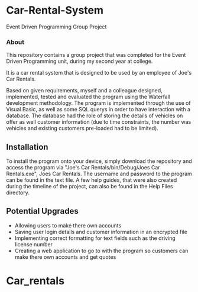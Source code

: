 # Car-Rental-System
Event Driven Programming Group Project

### About
This repository contains a group project that was completed for the Event Driven Programming unit, during my second year at college. 

It is a car rental system that is designed to be used by an employee of Joe's Car Rentals.

Based on given requirements, myself and a colleague designed, implemented, tested and evaluated the program using the Waterfall development methodology.
The program is implemented through the use of Visual Basic, as well as some SQL querys in order to have interaction with a database. The database had the role of storing the details of vehicles on offer as well customer information (due to time constraints, the number was vehicles and existing customers pre-loaded had to be limited).

## Installation
To install the program onto your device, simply download the repository and access the program via "Joe's Car Rentals/bin/Debug/Joes Car Rentals.exe", Joes Car Rentals. The username and password to the program can be found in the text file. A few help guides, that were also created during the timeline of the project, can also be found in the Help Files directory.

## Potential Upgrades

* Allowing users to make there own accounts
* Saving user login details and customer information in an encrypted file
* Implementing correct formatting for text fields such as the driving license number
* Creating a web application to go to with the program so customers can make there own accounts and get quotes
# Car_rentals

